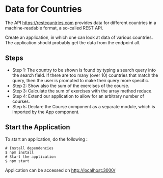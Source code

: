 # Data for Countries

The API https://restcountries.com provides data for different countries in a machine-readable format, a so-called REST API.

Create an application, in which one can look at data of various countries. The application should probably get the data from the endpoint all.



## Steps

- Step 1: The country to be shown is found by typing a search query into the search field. If there are too many (over 10) countries that match the query, then the user is prompted to make their query more specific.
- Step 2: Show also the sum of the exercises of the course.
- Step 3: Calculate the sum of exercises with the array method reduce.
- Step 4: Extend our application to allow for an arbitrary number of courses.
- Step 5: Declare the Course component as a separate module, which is imported by the App component.


## Start the Application

To start an application, do the following :

```
# Install dependencies
$ npm install
# Start the application
$ npm start
```
Application can be accessed on [http://localhost:3000/](localhost)